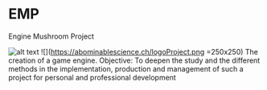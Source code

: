 # EMP
Engine Mushroom Project

![alt text](https://abominablescience.ch/logoProject.png)
![](https://abominablescience.ch/logoProject.png =250x250)
The creation of a game engine. Objective: To deepen the study and the different methods in the implementation, production and management of such a project for personal and professional development
